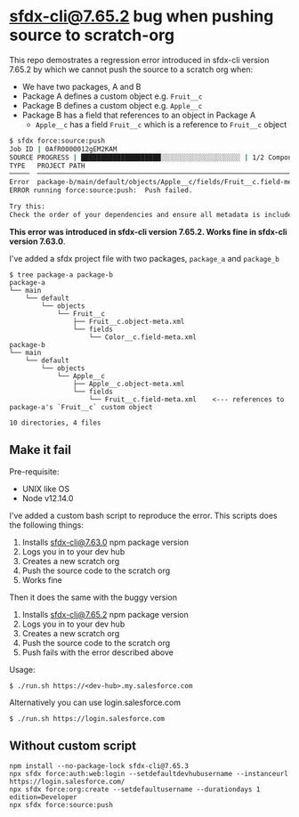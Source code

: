 # sfdx-cli@7.65.2 bug when pushing source to scratch-org

This repo demostrates a regression error introduced in sfdx-cli version 7.65.2 by which we cannot push the source to a scratch org when:

* We have two packages, A and B
* Package A defines a custom object e.g. `Fruit__c`
* Package B defines a custom object e.g. `Apple__c`
* Package B has a field that references to an object in Package A
  * `Apple__c` has a field `Fruit__c` which is a reference to `Fruit__c` object

```sh
$ sfdx force:source:push
Job ID | 0AfR0000012gEM2KAM
SOURCE PROGRESS | ████████████████████░░░░░░░░░░░░░░░░░░░░ | 1/2 Components
TYPE   PROJECT PATH                                                            PROBLEM
─────  ──────────────────────────────────────────────────────────────────────  ─────────────────────────────────────────────────────────────────────────────────
Error  package-b/main/default/objects/Apple__c/fields/Fruit__c.field-meta.xml  referenceTo value of 'Fruit__c' does not resolve to a valid sObject type (166:13)
ERROR running force:source:push:  Push failed.

Try this:
Check the order of your dependencies and ensure all metadata is included.
```

**This error was introduced in sfdx-cli version 7.65.2. Works fine in sfdx-cli version 7.63.0**.


I've added a sfdx project file with two packages, `package_a` and `package_b`

```
$ tree package-a package-b
package-a
└── main
    └── default
        └── objects
            └── Fruit__c
                ├── Fruit__c.object-meta.xml
                └── fields
                    └── Color__c.field-meta.xml
package-b
└── main
    └── default
        └── objects
            └── Apple__c
                ├── Apple__c.object-meta.xml
                └── fields
                    └── Fruit__c.field-meta.xml    <--- references to package-a's `Fruit__c` custom object

10 directories, 4 files
```

## Make it fail 

Pre-requisite:
* UNIX like OS
* Node v12.14.0

I've added a custom bash script to reproduce the error. This scripts does the following things:

1. Installs sfdx-cli@7.63.0 npm package version
2. Logs you in to your dev hub
3. Creates a new scratch org
4. Push the source code to the scratch org
5. Works fine

Then it does the same with the buggy version 

1. Installs sfdx-cli@7.65.2 npm package version
2. Logs you in to your dev hub
3. Creates a new scratch org
4. Push the source code to the scratch org
5. Push fails with the error described above

Usage:

```
$ ./run.sh https://<dev-hub>.my.salesforce.com
```

Alternatively you can use login.salesforce.com

```
$ ./run.sh https://login.salesforce.com
```

## Without custom script

```
npm install --no-package-lock sfdx-cli@7.65.3
npx sfdx force:auth:web:login --setdefaultdevhubusername --instanceurl https://login.salesforce.com/
npx sfdx force:org:create --setdefaultusername --durationdays 1 edition=Developer
npx sfdx force:source:push
```

